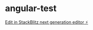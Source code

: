 # angular-test

[Edit in StackBlitz next generation editor ⚡️](https://stackblitz.com/~/github.com/agustingabiola/angular-test)